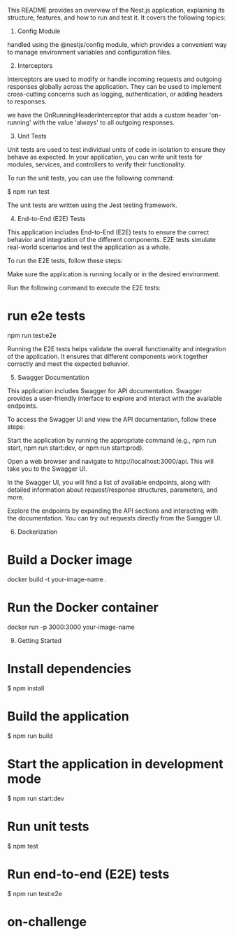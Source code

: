 This README provides an overview of the Nest.js application, explaining its structure, features, and how to run and test it. It covers the following topics:

1. Config Module

handled using the @nestjs/config module, which provides a convenient way to manage environment variables and configuration files.

2. Interceptors

Interceptors are used to modify or handle incoming requests and outgoing responses globally across the application. They can be used to implement cross-cutting concerns such as logging, authentication, or adding headers to responses.

we have the OnRunningHeaderInterceptor that adds a custom header 'on-running' with the value 'always' to all outgoing responses.

3. Unit Tests

Unit tests are used to test individual units of code in isolation to ensure they behave as expected. In your application, you can write unit tests for modules, services, and controllers to verify their functionality.

To run the unit tests, you can use the following command:

$ npm run test

The unit tests are written using the Jest testing framework. 

4. End-to-End (E2E) Tests

This application includes End-to-End (E2E) tests to ensure the correct behavior and integration of the different components. E2E tests simulate real-world scenarios and test the application as a whole.

To run the E2E tests, follow these steps:

Make sure the application is running locally or in the desired environment.

Run the following command to execute the E2E tests:

# run e2e tests

npm run test:e2e


Running the E2E tests helps validate the overall functionality and integration of the application. It ensures that different components work together correctly and meet the expected behavior.

5. Swagger Documentation

This application includes Swagger for API documentation. Swagger provides a user-friendly interface to explore and interact with the available endpoints.

To access the Swagger UI and view the API documentation, follow these steps:

Start the application by running the appropriate command (e.g., npm run start, npm run start:dev, or npm run start:prod).

Open a web browser and navigate to http://localhost:3000/api. This will take you to the Swagger UI.

In the Swagger UI, you will find a list of available endpoints, along with detailed information about request/response structures, parameters, and more.

Explore the endpoints by expanding the API sections and interacting with the documentation. You can try out requests directly from the Swagger UI.

6. Dockerization

# Build a Docker image
docker build -t your-image-name .

# Run the Docker container
docker run -p 3000:3000 your-image-name

9. Getting Started

# Install dependencies
$ npm install

# Build the application
$ npm run build

# Start the application in development mode
$ npm run start:dev

# Run unit tests
$ npm test

# Run end-to-end (E2E) tests
$ npm run test:e2e

# on-challenge
